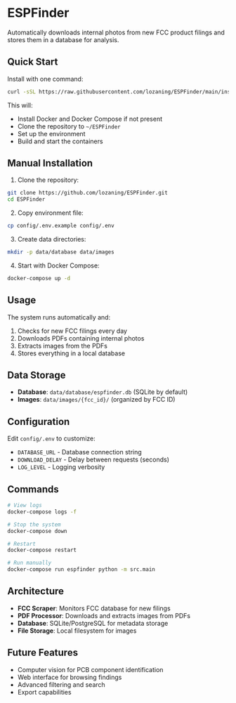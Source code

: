# ESPFinder

Automatically downloads internal photos from new FCC product filings and stores them in a database for analysis.

## Quick Start

Install with one command:

```bash
curl -sSL https://raw.githubusercontent.com/lozaning/ESPFinder/main/install.sh | bash
```

This will:
- Install Docker and Docker Compose if not present
- Clone the repository to `~/ESPFinder`
- Set up the environment
- Build and start the containers

## Manual Installation

1. Clone the repository:
```bash
git clone https://github.com/lozaning/ESPFinder.git
cd ESPFinder
```

2. Copy environment file:
```bash
cp config/.env.example config/.env
```

3. Create data directories:
```bash
mkdir -p data/database data/images
```

4. Start with Docker Compose:
```bash
docker-compose up -d
```

## Usage

The system runs automatically and:
1. Checks for new FCC filings every day
2. Downloads PDFs containing internal photos
3. Extracts images from the PDFs
4. Stores everything in a local database

## Data Storage

- **Database**: `data/database/espfinder.db` (SQLite by default)
- **Images**: `data/images/{fcc_id}/` (organized by FCC ID)

## Configuration

Edit `config/.env` to customize:
- `DATABASE_URL` - Database connection string
- `DOWNLOAD_DELAY` - Delay between requests (seconds)
- `LOG_LEVEL` - Logging verbosity

## Commands

```bash
# View logs
docker-compose logs -f

# Stop the system
docker-compose down

# Restart
docker-compose restart

# Run manually
docker-compose run espfinder python -m src.main
```

## Architecture

- **FCC Scraper**: Monitors FCC database for new filings
- **PDF Processor**: Downloads and extracts images from PDFs  
- **Database**: SQLite/PostgreSQL for metadata storage
- **File Storage**: Local filesystem for images

## Future Features

- Computer vision for PCB component identification
- Web interface for browsing findings
- Advanced filtering and search
- Export capabilities